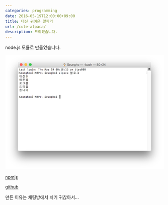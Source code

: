 ```yaml
---
categories: programming
date: 2016-05-19T12:00:00+09:00
title: 대신 귀여운 알파카
url: /cute-alpaca/
description: 드리겠습니다.
---
```


node.js 모듈로 만들었습니다.

![귀여운알파카](01.png)

[npmjs](https://www.npmjs.com/package/cute-alpaca)

[github](https://github.com/niceb5y/cute-alpaca)

만든 이유는 채팅방에서 치기 귀찮아서...
